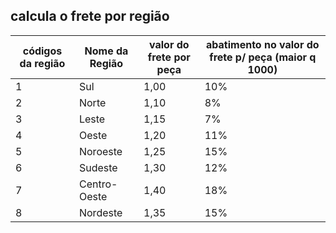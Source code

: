 ## calcula o frete por região

| códigos da região | Nome da Região | valor do frete por peça | abatimento no valor do frete p/ peça (maior q 1000) |
| ----------------- | -------------- | ----------------------- | --------------------------------------------------- |
| 1                 | Sul            | 1,00                    | 10%                                                 |
| 2                 | Norte          | 1,10                    | 8%                                                  |
| 3                 | Leste          | 1,15                    | 7%                                                  |
| 4                 | Oeste          | 1,20                    | 11%                                                 |
| 5                 | Noroeste       | 1,25                    | 15%                                                 |
| 6                 | Sudeste        | 1,30                    | 12%                                                 |
| 7                 | Centro-Oeste   | 1,40                    | 18%                                                 |
| 8                 | Nordeste       | 1,35                    | 15%                                                 |
